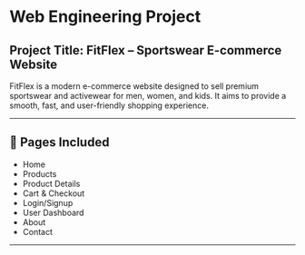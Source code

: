 # Web Engineering Project

## Project Title: FitFlex – Sportswear E-commerce Website

FitFlex is a modern e-commerce website designed to sell premium sportswear and activewear for men, women, and kids. It aims to provide a smooth, fast, and user-friendly shopping experience.

---


## 📄 Pages Included

- Home  
- Products  
- Product Details  
- Cart & Checkout  
- Login/Signup  
- User Dashboard  
- About  
- Contact

---